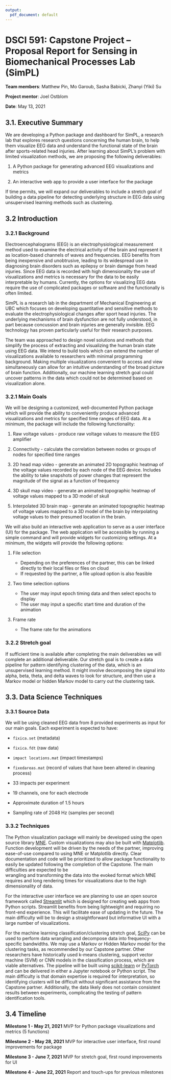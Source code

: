 ```yaml
---
output:
  pdf_document: default
---
```

# DSCI 591: Capstone Project – Proposal Report for Sensing in Biomechanical Processes Lab (SimPL)

**Team members**: Matthew Pin, Mo Garoub, Sasha Babicki, Zhanyi (Yiki) Su

**Project mentor**: Joel Ostblom

**Date**: May 13, 2021

## 3.1. Executive Summary
We are developing a Python package and dashboard for SimPL, a research lab that explores research questions concerning the human brain, to help them visualize EEG data and understand the functional state of the brain after sports-related head injuries. After learning about SimPL’s problem with limited visualization methods, we are proposing the following deliverables:

1) A Python package for generating advanced EEG visualizations and metrics

2) An interactive web app to provide a user interface for the package

If time permits, we will expand our deliverables to include a stretch goal of building a data pipeline for detecting underlying structure in EEG data using unsupervised learning methods such as clustering.

## 3.2 Introduction
### 3.2.1 Background

Electroencephalograms (EEG) is an electrophysiological measurement method used to examine the electrical activity of the brain and represent it as location-based channels of waves and frequencies. EEG benefits from being inexpensive and unobtrusive, leading to its widespread use in diagnosing brain disorders such as epilepsy or brain damage from head injuries. Since EEG data is recorded with high dimensionality the use of visualizations and metrics is necessary for the data to be easily interpretable by humans. Currently, the options for visualizing EEG data require the use of complicated packages or software and the functionally is often limited.

SimPL is a research lab in the department of Mechanical Engineering at UBC which focuses on developing quantitative and sensitive methods to evaluate the electrophysiological changes after sport head injuries. The underlying mechanisms of brain dysfunction are not fully understood, in part because concussion and brain injuries are generally invisible. EEG technology has proven particularly useful for their research purposes.

The team was approached to design novel solutions and methods that simplify the process of extracting and visualizing the human brain state using EEG data. We intend to build tools which can extend the number of visualizations available to researchers with minimal programming background. Making multiple visualizations convenient to access and view simultaneously can allow for an intuitive understanding of the broad picture of brain function. Additionally, our machine learning stretch goal could uncover patterns in the data which could not be determined based on visualization alone.

### 3.2.1 Main Goals
We will be designing a customized, well-documented Python package which will provide the ability to conveniently produce advanced visualizations and metrics for specified time ranges of EEG data. At a minimum, the package will include the following functionality:

1) Raw voltage values - produce raw voltage values to measure the EEG amplifier

3) Connectivity - calculate the correlation between nodes or groups of nodes for specified time ranges

4) 2D head map video - generate an animated 2D topographic heatmap of the voltage values recorded by each node of the EEG device. Includes the ability to take snapshots of power changes that represent the magnitude of the signal as a function of frequency

5) 3D skull map video - generate an animated topographic heatmap of voltage values mapped to a 3D model of skull

6) Interpolated 3D brain map - generate an animated topographic heatmap of voltage values mapped to a 3D model of the brain by interpolating voltage values to their presumed location in the brain.

We will also build an interactive web application to serve as a user interface (UI) for the package. The web application will be accessible by running a simple command and will provide widgets for customizing settings. At a minimum, the widgets will provide the following options: 

1) File selection
    - Depending on the preferences of the partner, this can be linked directly to their local files or files on cloud
    - If requested by the partner, a file upload option is also feasible
    
2) Two time selection options
    - The user may input epoch timing data and then select epochs to display
    - The user may input a specific start time and duration of the animation
    
3) Frame rate
    - The frame rate for the animations

### 3.2.2 Stretch goal
If sufficient time is available after completing the main deliverables we will complete an additional deliverable. Our stretch goal is to create a data pipeline for pattern identifying clustering of the data, which is an unsupervised learning method. It might involve decomposing the signal into alpha, beta, theta, and delta waves to look for structure, and then use a Markov model or hidden Markov model to carry out the clustering task. 

## 3.3. Data Science Techniques
### 3.3.1 Source Data
We will be using cleaned EEG data from 8 provided experiments as input for our main goals. Each experiment is expected to have: 

- `fixica.set` (metadata) 

- `fixica.fdt` (raw data)

- `impact locations.mat` (impact timestamps)

- `fixedareas.mat` (record of values that have been altered in cleaning process) 

- 33 impacts per experiment

- 19 channels, one for each electrode

- Approximate duration of 1.5 hours

- Sampling rate of 2048 Hz (samples per second)

### 3.3.2 Techniques
The Python visualization package will mainly be developed using the open source library [MNE](https://mne.tools/stable/index.html). Custom visualizations may also be built with [Matplotlib](https://matplotlib.org/). Function development will be driven by the needs of the partner, improving ease-of-use compared to using MNE or Matplotlib directly. Clear documentation and code will be prioritized to allow package functionality to easily be updated following the completion of the Capstone. The main difficulties are expected to be  
wrangling and transforming the data into the evoked format which MNE requires and long rendering times for visualizations due to the high dimensionality of data.

For the interactive user interface we are planning to use an open source framework called [Streamlit](https://streamlit.io/) which is designed for creating web apps from Python scripts. Streamlit benefits from being lightweight and requiring no front-end experience. This will facilitate ease of updating in the future. The main difficulty will be to design a straightforward but informative UI with a large number of visualizations.

For the machine learning classification/clustering stretch goal, [SciPy](https://www.scipy.org/) can be used to perform data wrangling and decompose data into frequency-specific bandwidths. We may use a Markov or Hidden Markov model for the clustering tasks, as recommended by our Capstone partner. Other researchers have historically used k-means clustering, support vector machine (SVM) or CNN models in the classification process, which are viable alternatives. The pipeline will  be built using [scikit-learn](https://scikit-learn.org/stable/) or [PyTorch](https://pytorch.org/) and can be delivered in either a Jupyter notebook or Python script. The main difficulty is that domain expertise is required for interpretation, so identifying clusters will be difficult without significant assistance from the Capstone partner. Additionally, the data likely does not contain consistent results between experiments, complicating the testing of pattern identification tools.

## 3.4 Timeline
**Milestone 1 - May 21, 2021**
MVP for Python package visualizations and metrics (5 functions)

**Milestone 2 - May 28, 2021**
MVP for interactive user interface, first round improvements for package

**Milestone 3 - June 7, 2021**
MVP for stretch goal, first round improvements for UI

**Milestone 4 - June 22, 2021**
Report and touch-ups for previous milestones
 
